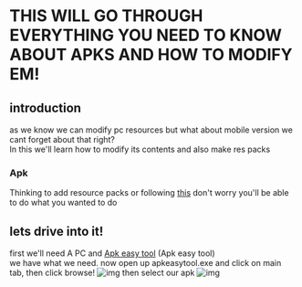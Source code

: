 # THIS WILL GO THROUGH EVERYTHING YOU NEED TO KNOW ABOUT APKS AND HOW TO MODIFY EM!
## introduction 
as we know we can modify pc resources but what about mobile version we cant forget about that right?<br>
In this we'll learn how to modify its contents and also make res packs
### Apk
Thinking to add resource packs or following [this](creating-custom-mod-badge.md) don't worry you'll be able to do what you wanted to do

## lets drive into it!
first we'll need A PC and [Apk easy tool](https://www.mediafire.com/file/pzll9b9y5nxjs5l/APK_Easy_Tool_v1.59.2_Portable.zip/file) (Apk easy tool)<br>
we have what we need. now open up apkeasytool.exe and click on main tab, then click browse!
![img](https://cdn.discordapp.com/attachments/868223049680425030/877857507224215582/unknown.PNG)
then select our apk
![img](https://cdn.discordapp.com/attachments/868223049680425030/877860982670651402/unknown2.PNG)